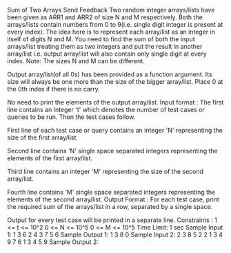 Sum of Two Arrays
Send Feedback
Two random integer arrays/lists have been given as ARR1 and ARR2 of size N and M respectively. Both the arrays/lists contain numbers from 0 to 9(i.e. single digit integer is present at every index). The idea here is to represent each array/list as an integer in itself of digits N and M.
You need to find the sum of both the input arrays/list treating them as two integers and put the result in another array/list i.e. output array/list will also contain only single digit at every index.
Note:
The sizes N and M can be different. 

Output array/list(of all 0s) has been provided as a function argument. Its size will always be one more than the size of the bigger array/list. Place 0 at the 0th index if there is no carry. 

No need to print the elements of the output array/list.
Input format :
The first line contains an Integer 't' which denotes the number of test cases or queries to be run. Then the test cases follow.

First line of each test case or query contains an integer 'N' representing the size of the first array/list.

Second line contains 'N' single space separated integers representing the elements of the first array/list.

Third line contains an integer 'M' representing the size of the second array/list.

Fourth line contains 'M' single space separated integers representing the elements of the second array/list.
Output Format :
For each test case, print the required sum of the arrays/list in a row, separated by a single space.

Output for every test case will be printed in a separate line.
Constraints :
1 <= t <= 10^2
0 <= N <= 10^5
0 <= M <= 10^5
Time Limit: 1 sec 
Sample Input 1:
1
3
6 2 4
3
7 5 6
Sample Output 1:
1 3 8 0
Sample Input 2:
2
3
8 5 2
2
1 3
4
9 7 6 1
3
4 5 9
Sample Output 2:
